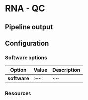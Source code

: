 # RNA - QC

## Pipeline output

## Configuration

### Software options
|Option| Value| Description|
|---|---|---|
|**software** | :~~: | ~~ |
### Resources
